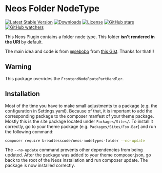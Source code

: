 # Neos Folder NodeType
[![Latest Stable Version](https://poser.pugx.org/breadlesscode/neos-nodetypes-folder/v/stable)](https://packagist.org/packages/breadlesscode/neos-nodetypes-folder)
[![Downloads](https://img.shields.io/packagist/dt/breadlesscode/neos-nodetypes-folder.svg)](https://packagist.org/packages/breadlesscode/neos-nodetypes-folder)
[![License](https://img.shields.io/github/license/breadlesscode/neos-nodetypes-folder.svg)](LICENSE)
[![GitHub stars](https://img.shields.io/github/stars/breadlesscode/neos-nodetypes-folder.svg?style=social&label=Stars)](https://github.com/breadlesscode/neos-nodetypes-folder/stargazers)
[![GitHub watchers](https://img.shields.io/github/watchers/breadlesscode/neos-nodetypes-folder.svg?style=social&label=Watch)](https://github.com/breadlesscode/neos-nodetypes-folder/subscription)

This Neos Plugin contains a folder node type. This folder **isn't rendered in the URI** by default.

The main idea and code is from [@sebobo](https://gist.github.com/Sebobo) from [this Gist](https://gist.github.com/Sebobo/7b12f8e46778321f7b1b02d4b9aaad85). Thanks for that!!!

## Warning

This package overrides the `FrontendNodeRoutePartHandler`.

## Installation
Most of the time you have to make small adjustments to a package (e.g. the configuration in Settings.yaml). Because of that, it is important to add the corresponding package to the composer manfest of your theme package. Mostly this is the site package located under `Packages/Sites/`. To install it correctly, go to your theme package (e.g. `Packages/Sites/Foo.Bar`) and run the following command:

```bash
composer require breadlesscode/neos-nodetypes-folder --no-update
```

The `--no-update` command prevents other dependencies from being updated. After the package was added to your theme composer.json, go back to the root of the Neos installation and run composer update. The package is now installed correctly.
